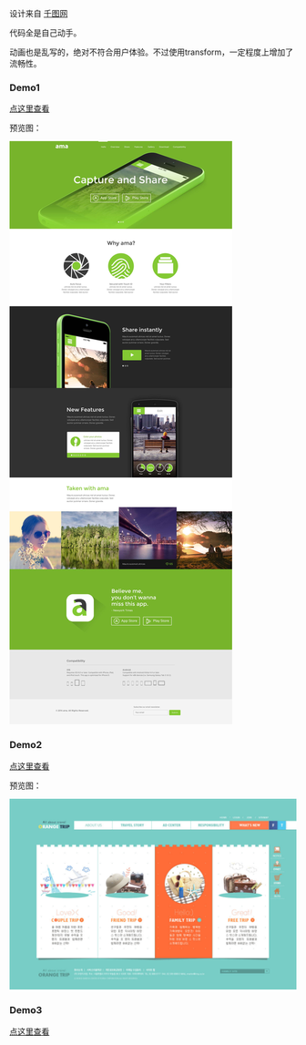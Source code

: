 设计来自 [千图网](http://www.58pic.com/)

代码全是自己动手。

动画也是乱写的，绝对不符合用户体验。不过使用transform，一定程度上增加了流畅性。

### Demo1

[点这里查看](https://life1st.github.io/sliceImgDemos/demo1/index.html)

预览图：

![](./demo1/interface-dsign.jpg)

### Demo2

[点这里查看](https://life1st.github.io/sliceImgDemos/demo2/index.html)

预览图：

![](./demo2/interface-design.jpg)

### Demo3

[点这里查看](https://life1st.github.io/sliceImgDemos/demo3/index.html)

